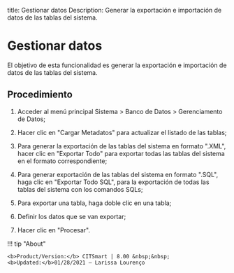 title:  Gestionar datos 
Description: Generar la exportación e importación de datos de las tablas del sistema.
# Gestionar datos

El objetivo de esta funcionalidad es generar la exportación e importación de datos de las tablas del sistema.

Procedimiento
-------------

1.  Acceder al menú principal Sistema \> Banco de Datos \> Gerenciamento de
    Datos;

2.  Hacer clic en "Cargar Metadatos" para actualizar el listado de las tablas;

3.  Para generar la exportación de las tablas del sistema en formato ".XML",
    hacer clic en "Exportar Todo" para exportar todas las tablas del sistema en
    el formato correspondiente;

4.  Para generar exportación de las tablas del sistema en formato ".SQL", haga
    clic en "Exportar Todo SQL", para la exportación de todas las tablas del
    sistema con los comandos SQLs;

5.  Para exportar una tabla, haga doble clic en una tabla;

6.  Definir los datos que se van exportar;

7.  Hacer clic en "Procesar".

!!! tip "About"

    <b>Product/Version:</b> CITSmart | 8.00 &nbsp;&nbsp;
    <b>Updated:</b>01/28/2021 – Larissa Lourenço
